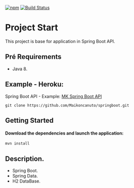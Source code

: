 [![npm](https://img.shields.io/npm/l/express.svg?style=flat-square)]()
[![Build Status](https://travis-ci.org/Maikoncanuto/springboot-api.svg?branch=master)](https://travis-ci.org/Maikoncanuto/springboot-api)

# Project Start
This project is base for application in Spring Boot API.

## Pré Requirements
  * Java 8. 

## Example - Heroku: 
Spring Boot API - Example: [MK Spring Boot API](https://mkspringboot.herokuapp.com/pessoas/)


````git
git clone https://github.com/Maikoncanuto/springboot.git
````

## Getting Started

#### Download the dependencies and launch the application:
````maven
mvn install
````

## Description. 
- Spring Boot.
- Spring Data.
- H2 DataBase.
